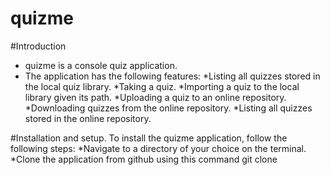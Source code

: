 # quizme

#Introduction
* quizme is a console quiz application.
* The application has the following features:
      *Listing all quizzes stored in the local quiz library.
      *Taking a quiz.
      *Importing a quiz to the local library given its path.
      *Uploading a quiz to an online repository.
      *Downloading quizzes from the online repository.
      *Listing all quizzes stored in the online repository.
      
#Installation and setup.
To install the quizme application, follow the following steps:
    *Navigate to a directory of your choice on the terminal.
    *Clone the application from github using this command
        git clone
